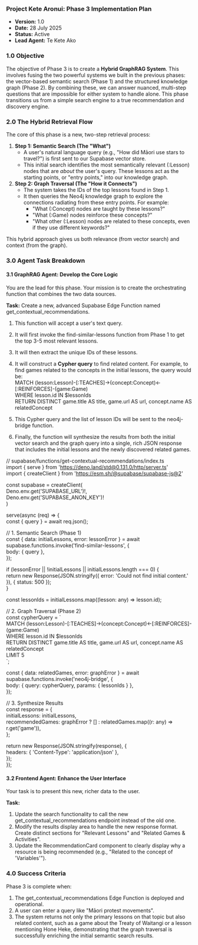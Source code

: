 ### **Project Kete Aronui: Phase 3 Implementation Plan**

* **Version:** 1.0  
* **Date:** 28 July 2025  
* **Status:** Active  
* **Lead Agent:** Te Kete Ako

### **1.0 Objective**

The objective of Phase 3 is to create a **Hybrid GraphRAG System**. This involves fusing the two powerful systems we built in the previous phases: the vector-based semantic search (Phase 1\) and the structured knowledge graph (Phase 2). By combining these, we can answer nuanced, multi-step questions that are impossible for either system to handle alone. This phase transitions us from a simple search engine to a true recommendation and discovery engine.

### **2.0 The Hybrid Retrieval Flow**

The core of this phase is a new, two-step retrieval process:

1. **Step 1: Semantic Search (The "What")**  
   * A user's natural language query (e.g., "How did Māori use stars to travel?") is first sent to our Supabase vector store.  
   * This initial search identifies the most semantically relevant (:Lesson) nodes that are *about* the user's query. These lessons act as the starting points, or "entry points," into our knowledge graph.  
2. **Step 2: Graph Traversal (The "How it Connects")**  
   * The system takes the IDs of the top lessons found in Step 1\.  
   * It then queries the Neo4j knowledge graph to explore the connections radiating from these entry points. For example:  
     * "What (:Concept) nodes are taught by these lessons?"  
     * "What (:Game) nodes reinforce these concepts?"  
     * "What other (:Lesson) nodes are related to these concepts, even if they use different keywords?"

This hybrid approach gives us both relevance (from vector search) and context (from the graph).

### **3.0 Agent Task Breakdown**

#### **3.1 GraphRAG Agent: Develop the Core Logic**

You are the lead for this phase. Your mission is to create the orchestrating function that combines the two data sources.

**Task:** Create a new, advanced Supabase Edge Function named get\_contextual\_recommendations.

1. This function will accept a user's text query.  
2. It will first invoke the find-similar-lessons function from Phase 1 to get the top 3-5 most relevant lessons.  
3. It will then extract the unique IDs of these lessons.  
4. It will construct a **Cypher query** to find related content. For example, to find games related to the concepts in the initial lessons, the query would be:  
   MATCH (lesson:Lesson)-\[:TEACHES\]-\>(concept:Concept)\<-\[:REINFORCES\]-(game:Game)  
   WHERE lesson.id IN $lessonIds  
   RETURN DISTINCT game.title AS title, game.url AS url, concept.name AS relatedConcept

5. This Cypher query and the list of lesson IDs will be sent to the neo4j-bridge function.  
6. Finally, the function will synthesize the results from both the initial vector search and the graph query into a single, rich JSON response that includes the initial lessons and the newly discovered related games.

// supabase/functions/get-contextual-recommendations/index.ts  
import { serve } from 'https://deno.land/std@0.131.0/http/server.ts'  
import { createClient } from 'https://esm.sh/@supabase/supabase-js@2'

const supabase \= createClient(  
  Deno.env.get('SUPABASE\_URL')\!,  
  Deno.env.get('SUPABASE\_ANON\_KEY')\!  
)

serve(async (req) \=\> {  
  const { query } \= await req.json();

  // 1\. Semantic Search (Phase 1\)  
  const { data: initialLessons, error: lessonError } \= await supabase.functions.invoke('find-similar-lessons', {  
    body: { query },  
  });

  if (lessonError || \!initialLessons || initialLessons.length \=== 0\) {  
    return new Response(JSON.stringify({ error: 'Could not find initial content.' }), { status: 500 });  
  }

  const lessonIds \= initialLessons.map((lesson: any) \=\> lesson.id);

  // 2\. Graph Traversal (Phase 2\)  
  const cypherQuery \= \`  
    MATCH (lesson:Lesson)-\[:TEACHES\]-\>(concept:Concept)\<-\[:REINFORCES\]-(game:Game)  
    WHERE lesson.id IN $lessonIds  
    RETURN DISTINCT game.title AS title, game.url AS url, concept.name AS relatedConcept  
    LIMIT 5  
  \`;  
    
  const { data: relatedGames, error: graphError } \= await supabase.functions.invoke('neo4j-bridge', {  
      body: { query: cypherQuery, params: { lessonIds } },  
  });

  // 3\. Synthesize Results  
  const response \= {  
    initialLessons: initialLessons,  
    recommendedGames: graphError ? \[\] : relatedGames.map((r: any) \=\> r.get('game')),  
  };  
    
  return new Response(JSON.stringify(response), {  
    headers: { 'Content-Type': 'application/json' },  
  });  
});

#### **3.2 Frontend Agent: Enhance the User Interface**

Your task is to present this new, richer data to the user.

**Task:**

1. Update the search functionality to call the new get\_contextual\_recommendations endpoint instead of the old one.  
2. Modify the results display area to handle the new response format. Create distinct sections for "Relevant Lessons" and "Related Games & Activities".  
3. Update the RecommendationCard component to clearly display why a resource is being recommended (e.g., "Related to the concept of 'Variables'").

### **4.0 Success Criteria**

Phase 3 is complete when:

1. The get\_contextual\_recommendations Edge Function is deployed and operational.  
2. A user can enter a query like "Māori protest movements".  
3. The system returns not only the primary lessons on that topic but also related content, such as a game about the Treaty of Waitangi or a lesson mentioning Hone Heke, demonstrating that the graph traversal is successfully enriching the initial semantic search results.